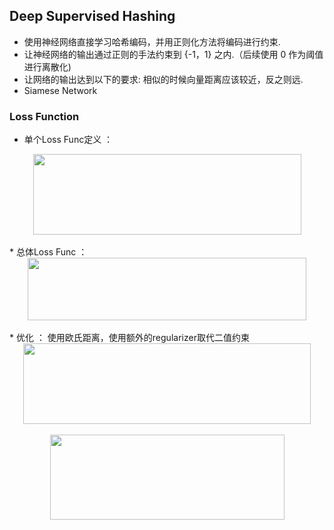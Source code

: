 ## Deep Supervised Hashing  
* 使用神经网络直接学习哈希编码，并用正则化方法将编码进行约束.    
* 让神经网络的输出通过正则的手法约束到 {-1，1} 之内.（后续使用 0 作为阈值进行离散化)
* 让网络的输出达到以下的要求: 相似的时候向量距离应该较近，反之则远.
* Siamese Network

### Loss Function  
* 单个Loss Func定义 ：  
<div align=center><img width="429" height="129" src="https://img-blog.csdn.net/20160908141822237"/></div> <br>
* 总体Loss Func ：
<div align=center><img width="446" height="100" src="https://img-blog.csdn.net/20160908141831771"/></div> <br>
* 优化 ：  
  使用欧氏距离，使用额外的regularizer取代二值约束  
<div align=center><img width="460" height="129" src="https://img-blog.csdn.net/20160908141840503"/></div> <br>
<div align=center><img width="375" height="136" src="https://img-blog.csdn.net/20160908141848503"/></div>
